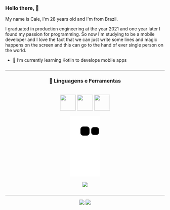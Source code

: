 ### Hello there, 👋



My name is Caie, I'm 28 years old and I'm from Brazil.

  I graduated in production engineering at the year 2021 and one year later I found my passion for programming.
  So now I'm studying to be a mobile developer and I love the fact that we can just write some lines and magic happens on the screen and this can go to the hand of ever   single person on the world. 

- 🌱 I’m currently learning Kotlin to develope mobile apps




###

<hr>
<h3 align="center"> 💼 Linguagens e Ferramentas</h3>
<br>

<div align="center">
<img height="50" width="50" src="https://cdn.jsdelivr.net/gh/devicons/devicon/icons/kotlin/kotlin-original.svg" />

<img height="50" width="50" src="https://cdn.jsdelivr.net/gh/devicons/devicon/icons/androidstudio/androidstudio-original.svg" />
  
<img height="50" width="50" src="https://cdn.jsdelivr.net/gh/devicons/devicon/icons/intellij/intellij-plain.svg" />
          
 
          
</div>
<div align="center">
 
![snake gif](https://github.com/yasmindematos/yasmindematos/blob/output/github-contribution-grid-snake.svg)
  
</div>

<div align="center">
  <img src="https://profile-counter.glitch.me/hallitecc/count.svg?"  />
</div>

###
<hr>
<div align="center"> 
  <a href = "mailto: hallitecaie@gmail.com"><img src="https://img.shields.io/badge/-Gmail-%23333?style=for-the-badge&logo=gmail&logoColor=white" target="_blank"></a>
  <a href="https://www.linkedin.com/in/caie-hallite-55a5b3183/" target="_blank"><img src="https://img.shields.io/badge/-LinkedIn-%230077B5?style=for-the-badge&logo=linkedin&logoColor=white" target="_blank"></a> 
 </div>


